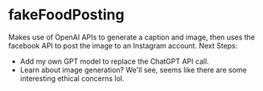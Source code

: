 # fakeFoodPosting
Makes use of OpenAI APIs to generate a caption and image, then uses the facebook API to post the image to an Instagram account.
Next Steps:
- Add my own GPT model to replace the ChatGPT API call. 
- Learn about image generation? We'll see, seems like there are some interesting ethical concerns lol.
